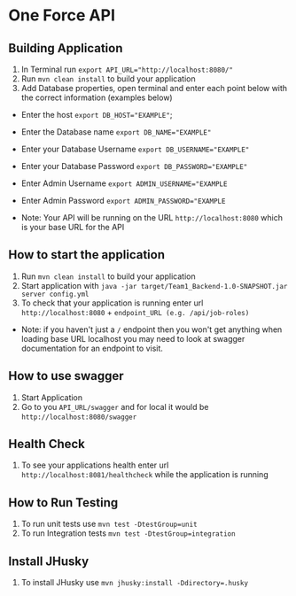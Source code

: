 # One Force API

Building Application
---
1. In Terminal run `export API_URL="http://localhost:8080/"`
2. Run `mvn clean install` to build your application
3. Add Database properties, open terminal and enter each point below with the correct information (examples below)
- Enter the host `export DB_HOST="EXAMPLE"`;
- Enter the Database name `export DB_NAME="EXAMPLE"`
- Enter your Database Username `export DB_USERNAME="EXAMPLE"`
- Enter your Database Password `export DB_PASSWORD="EXAMPLE"`
- Enter Admin Username `export ADMIN_USERNAME="EXAMPLE`
- Enter Admin Password `export ADMIN_PASSWORD="EXAMPLE`

- Note: Your API will be running on the URL `http://localhost:8080` which is your base URL for the API

How to start the application
---

1. Run `mvn clean install` to build your application
2. Start application with `java -jar target/Team1_Backend-1.0-SNAPSHOT.jar server config.yml`
3. To check that your application is running enter url `http://localhost:8080` + `endpoint_URL (e.g. /api/job-roles)`
- Note: if you haven't just a `/` endpoint then you won't get anything when loading base URL localhost you may need to look at swagger documentation for an endpoint to visit.

How to use swagger
---
1. Start Application
2. Go to you `API_URL/swagger` and for local it would be `http://localhost:8080/swagger`

Health Check
---

1. To see your applications health enter url `http://localhost:8081/healthcheck` while the application is running

How to Run Testing
---
1. To run unit tests use `mvn test -DtestGroup=unit`
2. To run Integration tests `mvn test -DtestGroup=integration`

Install JHusky
---

1. To install JHusky use `mvn jhusky:install -Ddirectory=.husky`

 